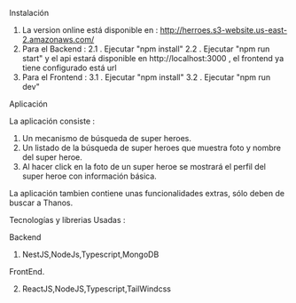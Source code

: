 Instalación 

1. La version online está disponible en :  http://herroes.s3-website.us-east-2.amazonaws.com/
2. Para el Backend : 
	2.1 . Ejecutar "npm install"
	2.2 . Ejecutar "npm run start" y el api estará disponible en http://localhost:3000 , el frontend ya tiene configurado está url
3. Para el Frontend : 
	3.1 . Ejecutar "npm install"
	3.2 . Ejecutar "npm run dev"

Aplicación

La aplicación consiste : 

1. Un mecanismo de búsqueda de super heroes.
2. Un listado de la búsqueda de super heroes que muestra foto y nombre del super heroe.
3. Al hacer click en la foto de un super heroe se mostrará el perfil del super heroe con información básica.

La aplicación tambien contiene unas funcionalidades extras, sólo deben de buscar a Thanos.

Tecnologías y librerias Usadas : 

Backend 

1. NestJS,NodeJs,Typescript,MongoDB

FrontEnd.

2. ReactJS,NodeJS,Typescript,TailWindcss
